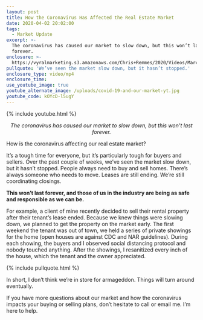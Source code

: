 ```yaml
---
layout: post
title: How the Coronavirus Has Affected the Real Estate Market
date: 2020-04-02 20:02:00
tags:
  - Market Update
excerpt: >-
  The coronavirus has caused our market to slow down, but this won’t last
  forever.
enclosure: >-
  https://vyralmarketing.s3.amazonaws.com/Chris+Remmes/2020/Videos/March/How+the+Coronavirus+Has+Affected+the+Real+Estate+Market.mp4
pullquote: 'We’ve seen the market slow down, but it hasn’t stopped.'
enclosure_type: video/mp4
enclosure_time:
use_youtube_image: true
youtube_alternate_image: /uploads/covid-19-and-our-market-yt.jpg
youtube_code: kOYcD-l5ugY
---
```


{% include youtube.html %}

<p style="text-align:center"><em>The coronavirus has caused our market to slow down, but this won’t last forever.</em></p>

How is the coronavirus affecting our real estate market?

It’s a tough time for everyone, but it’s particularly tough for buyers and sellers. Over the past couple of weeks, we’ve seen the market slow down, but it hasn’t stopped. People always need to buy and sell homes. There’s always someone who needs to move. Leases are still ending. We’re still coordinating closings.&nbsp;

**This won’t last forever, and those of us in the industry are being as safe and responsible as we can be.**&nbsp;

For example, a client of mine recently decided to sell their rental property after their tenant’s lease ended. Because we knew things were slowing down, we planned to get the property on the market early. The first weekend the tenant was out of town, we held a series of private showings for the home (open houses are against CDC and NAR guidelines). During each showing, the buyers and I observed social distancing protocol and nobody touched anything. After the showings, I resanitized every inch of the house, which the tenant and the owner appreciated.&nbsp;

{% include pullquote.html %}

In short, I don’t think we’re in store for armageddon. Things will turn around eventually.&nbsp;

If you have more questions about our market and how the coronavirus impacts your buying or selling plans, don’t hesitate to call or email me. I’m here to help.

&nbsp;